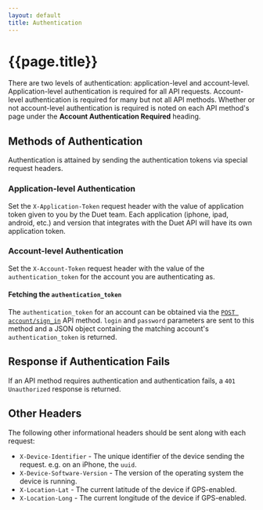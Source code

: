 ```yaml
---
layout: default
title: Authentication
---
```

# {{page.title}}

There are two levels of authentication: application-level and account-level.  Application-level authentication is required for all API requests.  Account-level authentication is required for many but not all API methods.  Whether or not account-level authentication is required is noted on each API method's page under the **Account Authentication Required** heading.

## Methods of Authentication

Authentication is attained by sending the authentication tokens via special request headers.

### Application-level Authentication

Set the `X-Application-Token` request header with the value of application token given to you by the Duet team.  Each application (iphone, ipad, android, etc.) and version that integrates with the Duet API will have its own application token.

### Account-level Authentication

Set the `X-Account-Token` request header with the value of the `authentication_token` for the account you are authenticating as.

#### Fetching the `authentication_token`

The `authentication_token` for an account can be obtained via the [`POST account/sign_in`](/post/account/sign_in) API method.  `login` and `password` parameters are sent to this method and a JSON object containing the matching account's `authentication_token` is returned.

## Response if Authentication Fails

If an API method requires authentication and authentication fails, a `401 Unauthorized` response is returned.

## Other Headers

The following other informational headers should be sent along with each request:

* `X-Device-Identifier` - The unique identifier of the device sending the request.  e.g. on an iPhone, the `uuid`.
* `X-Device-Software-Version` - The version of the operating system the device is running.
* `X-Location-Lat` - The current latitude of the device if GPS-enabled.
* `X-Location-Long` - The current longitude of the device if GPS-enabled.

